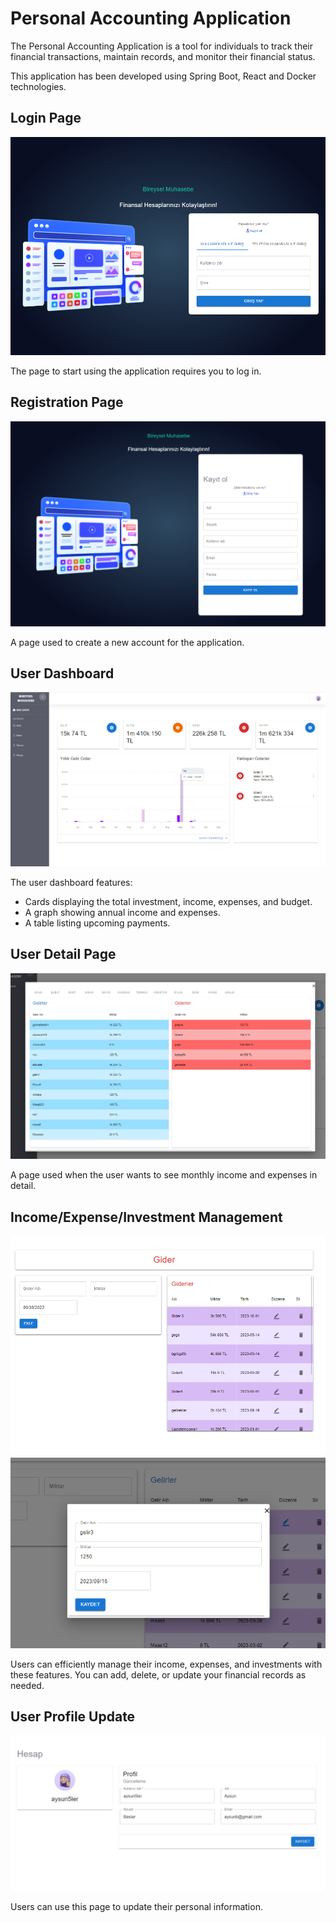 # Personal Accounting Application

The Personal Accounting Application is a tool for individuals to track their financial transactions, maintain records, and monitor their financial status.

This application has been developed using Spring Boot, React and Docker technologies.


## Login Page
![Login Page](documentations/login.png)

The page to start using the application requires you to log in.

## Registration Page
![Registration Page](documentations/register.png)

A page used to create a new account for the application.

## User Dashboard
![User Dashboard](documentations/dashboard.png)

The user dashboard features:
- Cards displaying the total investment, income, expenses, and budget.
- A graph showing annual income and expenses.
- A table listing upcoming payments.

## User Detail Page
![User Detail Page](documentations/user-detail.png)

A page used when the user wants to see monthly income and expenses in detail.

## Income/Expense/Investment Management
![Expense Addition](documentations/add-income.png)
![Expense Update](documentations/update-income.png)

Users can efficiently manage their income, expenses, and investments with these features. You can add, delete, or update your financial records as needed.

## User Profile Update
![User Profile Update](documentations/update-profile.png)

Users can use this page to update their personal information.


